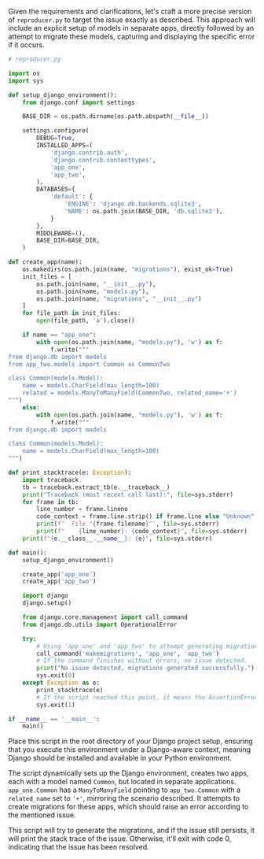 Given the requirements and clarifications, let's craft a more precise version of `reproducer.py` to target the issue exactly as described. This approach will include an explicit setup of models in separate apps, directly followed by an attempt to migrate these models, capturing and displaying the specific error if it occurs.

```python
# reproducer.py

import os
import sys

def setup_django_environment():
    from django.conf import settings

    BASE_DIR = os.path.dirname(os.path.abspath(__file__))

    settings.configure(
        DEBUG=True,
        INSTALLED_APPS=(
            'django.contrib.auth',
            'django.contrib.contenttypes',
            'app_one',
            'app_two',
        ),
        DATABASES={
            'default': {
                'ENGINE': 'django.db.backends.sqlite3',
                'NAME': os.path.join(BASE_DIR, 'db.sqlite3'),
            }
        },
        MIDDLEWARE=(),
        BASE_DIR=BASE_DIR,
    )

def create_app(name):
    os.makedirs(os.path.join(name, "migrations"), exist_ok=True)
    init_files = [
        os.path.join(name, "__init__.py"),
        os.path.join(name, "models.py"),
        os.path.join(name, "migrations", "__init__.py")
    ]
    for file_path in init_files:
        open(file_path, 'a').close()

    if name == "app_one":
        with open(os.path.join(name, "models.py"), 'w') as f:
            f.write("""
from django.db import models
from app_two.models import Common as CommonTwo

class Common(models.Model):
    name = models.CharField(max_length=100)
    related = models.ManyToManyField(CommonTwo, related_name='+')
""")
    else:
        with open(os.path.join(name, "models.py"), 'w') as f:
            f.write("""
from django.db import models

class Common(models.Model):
    name = models.CharField(max_length=100)
""")

def print_stacktrace(e: Exception):
    import traceback
    tb = traceback.extract_tb(e.__traceback__)
    print("Traceback (most recent call last):", file=sys.stderr)
    for frame in tb:
        line_number = frame.lineno
        code_context = frame.line.strip() if frame.line else "Unknown"
        print(f'  File "{frame.filename}"', file=sys.stderr)
        print(f"    {line_number}: {code_context}", file=sys.stderr)
    print(f"{e.__class__.__name__}: {e}", file=sys.stderr)

def main():
    setup_django_environment()

    create_app('app_one')
    create_app('app_two')

    import django
    django.setup()

    from django.core.management import call_command
    from django.db.utils import OperationalError

    try:
        # Using 'app_one' and 'app_two' to attempt generating migrations for them
        call_command('makemigrations', 'app_one', 'app_two')
        # If the command finishes without errors, no issue detected.
        print("No issue detected, migrations generated successfully.")
        sys.exit(0)
    except Exception as e:
        print_stacktrace(e)
        # If the script reached this point, it means the AssertionError (issue) hasn't been resolved.
        sys.exit(1)

if __name__ == '__main__':
    main()
```

Place this script in the root directory of your Django project setup, ensuring that you execute this environment under a Django-aware context, meaning Django should be installed and available in your Python environment.

The script dynamically sets up the Django environment, creates two apps, each with a model named `Common`, but located in separate applications. `app_one.Common` has a `ManyToManyField` pointing to `app_two.Common` with a `related_name` set to `'+'`, mirroring the scenario described. It attempts to create migrations for these apps, which should raise an error according to the mentioned issue.

This script will try to generate the migrations, and if the issue still persists, it will print the stack trace of the issue. Otherwise, it'll exit with code 0, indicating that the issue has been resolved.
